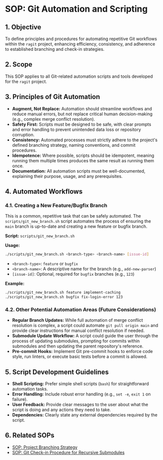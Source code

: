 # SOP: Git Automation and Scripting

## 1. Objective
To define principles and procedures for automating repetitive Git workflows within the `ragit` project, enhancing efficiency, consistency, and adherence to established branching and check-in strategies.

## 2. Scope
This SOP applies to all Git-related automation scripts and tools developed for the `ragit` project.

## 3. Principles of Git Automation

*   **Augment, Not Replace:** Automation should streamline workflows and reduce manual errors, but not replace critical human decision-making (e.g., complex merge conflict resolution).
*   **Safety First:** Scripts must be designed to be safe, with clear prompts and error handling to prevent unintended data loss or repository corruption.
*   **Consistency:** Automated processes must strictly adhere to the project's defined branching strategy, naming conventions, and commit procedures.
*   **Idempotence:** Where possible, scripts should be idempotent, meaning running them multiple times produces the same result as running them once.
*   **Documentation:** All automation scripts must be well-documented, explaining their purpose, usage, and any prerequisites.

## 4. Automated Workflows

### 4.1. Creating a New Feature/Bugfix Branch

This is a common, repetitive task that can be safely automated. The `scripts/git_new_branch.sh` script automates the process of ensuring the `main` branch is up-to-date and creating a new feature or bugfix branch.

**Script:** `scripts/git_new_branch.sh`

**Usage:**
```bash
./scripts/git_new_branch.sh <branch-type> <branch-name> [issue-id]
```
*   `<branch-type>`: `feature` or `bugfix`
*   `<branch-name>`: A descriptive name for the branch (e.g., `add-new-parser`)
*   `[issue-id]`: Optional, required for `bugfix` branches (e.g., `123`)

**Example:**
```bash
./scripts/git_new_branch.sh feature implement-caching
./scripts/git_new_branch.sh bugfix fix-login-error 123
```

### 4.2. Other Potential Automation Areas (Future Considerations)

*   **Regular Branch Updates:** While full automation of merge conflict resolution is complex, a script could automate `git pull origin main` and provide clear instructions for manual conflict resolution if needed.
*   **Submodule Update Workflow:** A script could guide the user through the process of updating submodules, prompting for commits within submodules and then updating the parent repository's reference.
*   **Pre-commit Hooks:** Implement Git pre-commit hooks to enforce code style, run linters, or execute basic tests before a commit is allowed.

## 5. Script Development Guidelines

*   **Shell Scripting:** Prefer simple shell scripts (`bash`) for straightforward automation tasks.
*   **Error Handling:** Include robust error handling (e.g., `set -e`, `exit 1` on failure).
*   **User Feedback:** Provide clear messages to the user about what the script is doing and any actions they need to take.
*   **Dependencies:** Clearly state any external dependencies required by the script.

## 6. Related SOPs
*   [SOP: Project Branching Strategy](./project_branching_strategy.md)
*   [SOP: Git Check-in Procedure for Recursive Submodules](./git_checkin_procedure.md)
